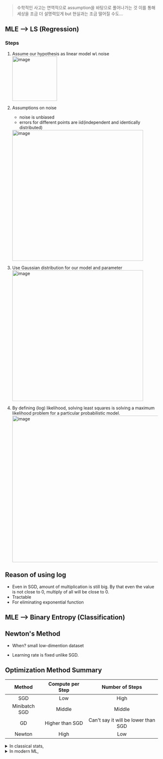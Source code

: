 > 수학적인 사고는 연역적으로 assumption을 바탕으로 풀어나가는 것 이를 통해 세상을 조금 더 설명력있게 but 현실과는 조금 떨어질 수도...

## MLE --> LS (Regression)  

### Steps
1. Assume our hypothesis as linear model w\ noise  
    <img width="147" alt="image" src="https://github.com/user-attachments/assets/0f3cea65-f5bb-4a5f-8b4a-f1f76fe64218">  

2. Assumptions on noise  
    - noise is unbiased  
    - errors for different points are iid(independent and identically distributed)  
    <img width="431" alt="image" src="https://github.com/user-attachments/assets/b1375f35-c4cc-4f6e-924f-ad92da1b2ff3">
3. Use Gaussian distribution for our model and parameter  
    <img width="431" alt="image" src="https://github.com/user-attachments/assets/1a69f09a-38d2-4714-84d0-9467b330545e">

4. By defining (log) likelihood, solving least squares is solving a maximum likelihood problem for a particular probabilistic model. 
    <img width="483" alt="image" src="https://github.com/user-attachments/assets/180fe6f9-4558-466b-b48b-e82b2b7ec056">

## Reason of using log
- Even in SGD, amount of multiplication is still big. By that even the value is not close to 0, multiply of all will be close to 0.
- Tractable
- For eliminating exponential function

## MLE --> Binary Entropy (Classification)  


## Newton's Method
- When?
    small low-dimention dataset   

- Learning rate is fixed unlike SGD.

## Optimization Method Summary

|Method|Compute per Step|Number of Steps|
|:---:|:---:|:---:|
|SGD|Low|High|
|Minibatch SGD|Middle|Middle|
|GD|Higher than SGD|Can't say it will be lower than SGD|
|Newton|High|Low|

<details>
<summary>In classical stats, </summary>

```
d is small, n is often small, exact parameters matter
```
</details>

<details>
<summary>In modern ML, </summary>

```
d is huge, n is huge, parameters used only for prediction(Individual parameters don't have such meanings)
```
</details>
